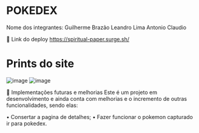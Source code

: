# POKEDEX
Nome dos integrantes: 
Guilherme Brazão
Leandro Lima
Antonio Claudio 

📲 Link do deploy
https://spiritual-paper.surge.sh/

# Prints do site 
![image](https://user-images.githubusercontent.com/102330950/189463351-b2b7fec5-fbe2-4b28-b71f-3f390b45b467.png)
![image](https://user-images.githubusercontent.com/102330950/189463360-720113c4-7ccb-4123-a30e-2aefea8305ae.png)


📆 Implementações futuras e melhorias
Este é um projeto em desenvolvimento e ainda conta com melhorias e o incremento de outras funcionalidades, sendo elas:

• Consertar a pagina de detalhes;
• Fazer funcionar o pokemon capturado ir para pokedex.

